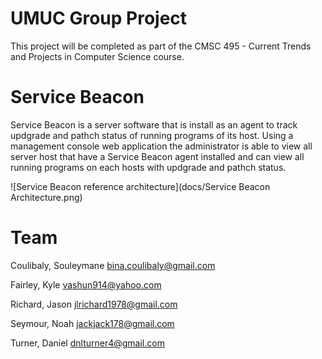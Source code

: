 # UMUC Group Project
This project will be completed as part of the CMSC 495 - Current Trends and Projects in Computer Science course.

# Service Beacon
Service Beacon is a server software that is install as an agent to track updgrade and pathch status of running programs of its host. 
Using a management console web application the administrator is able to view all server host that have a Service Beacon agent installed and can view all running programs on each hosts with updgrade and pathch status.

![Service Beacon reference architecture](docs/Service Beacon Architecture.png)

# Team
Coulibaly, Souleymane <bina.coulibaly@gmail.com>

Fairley, Kyle <vashun914@yahoo.com>

Richard, Jason <jlrichard1978@gmail.com>

Seymour, Noah <jackjack178@gmail.com>

Turner, Daniel <dnlturner4@gmail.com>
